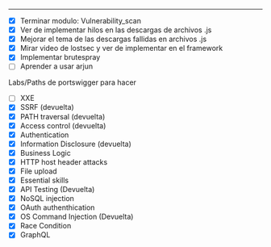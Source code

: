 -- - 
- [x] Terminar modulo: Vulnerability_scan
- [x] Ver de implementar hilos en las descargas de archivos .js
- [x] Mejorar el tema de las descargas fallidas en archivos .js
- [x] Mirar video de lostsec y ver de implementar en el framework
- [x] Implementar brutespray 
- [ ] Aprender a usar arjun

Labs/Paths de portswigger para hacer
- [ ] XXE
- [x] SSRF (devuelta)
- [x] PATH traversal (devuelta)
- [x] Access control (devuelta)
- [x] Authentication
- [x] Information Disclosure (devuelta)
- [x] Business Logic 
- [x] HTTP host header attacks
- [x] File upload
- [x] Essential skills
- [x] API Testing (Devuelta)
- [x] NoSQL injection
- [x] OAuth authenthication
- [x] OS Command Injection (Devuelta)
- [x] Race Condition
- [x] GraphQL